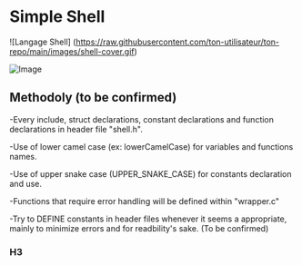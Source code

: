 # Simple Shell

![Langage Shell] (https://raw.githubusercontent.com/ton-utilisateur/ton-repo/main/images/shell-cover.gif)

![Image](https://github.com/user-attachments/assets/589f2ef7-8d83-4237-b577-c547eb3e51a9)

## Methodoly (to be confirmed)

-Every include, struct declarations, constant declarations and function declarations in header file "shell.h".

-Use of lower camel case (ex: lowerCamelCase) for variables and functions names.

-Use of upper snake case (UPPER_SNAKE_CASE) for constants declaration and use.

-Functions that require error handling will be defined within "wrapper.c"

-Try to DEFINE constants in header files whenever it seems a appropriate, mainly to minimize errors and for readbility's sake. (To be confirmed)

### H3
